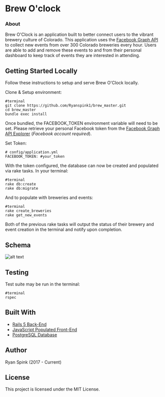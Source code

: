 # Brew O'clock

### About
Brew O'Clock is an application built to better connect users to the vibrant brewery culture of Colorado. This application uses the [Facebook Graph API](https://developers.facebook.com/docs/graph-api) to collect new events from over 300 Colorado breweries every hour. Users are able to add and remove these events to and from their personal dashboard to keep track of events they are interested in attending.

## Getting Started Locally
Follow these instructions to setup and serve Brew O'Clock locally.

Clone & Setup environment:
```
#terminal
git clone https://github.com/Ryanspink1/brew_master.git
cd brew_master
bundle exec install
```

Once bundled, the FACEBOOK_TOKEN environment variable will need to be set. Please retrieve your personal Facebook token from the [Facebook Graph API Explorer](https://developers.facebook.com/tools/explorer) (*Facebook account required*).

Set Token:

```
# config/application.yml
FACEBOOK_TOKEN: #your_token
```

With the token configured, the database can now be created and populated via rake tasks.
In your terminal:

```
#terminal
rake db:create
rake db:migrate
```

And to populate with breweries and events:

```
#terminal
rake create_breweries
rake get_new_events
```

Both of the previous rake tasks will output the status of their brewery and event creation in the terminal and notify upon completion.

## Schema
![alt text](https://i.imgur.com/gLJs91H.png)

## Testing

Test suite may be run in the terminal:

```
#terminal
rspec
```

## Built With
- [Rails 5 Back-End](http://rubyonrails.org/)
- [JavaScript Populated Front-End](https://www.javascript.com/)
- [PostgreSQL Database](https://www.postgresql.org/)


## Author
Ryan Spink (2017 - Current)

## License
This project is licensed under the MIT License. 
